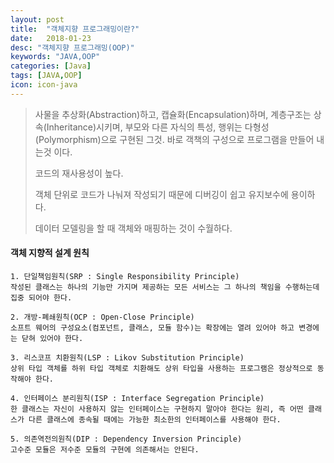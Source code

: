 ```yaml
---
layout: post
title:  "객체지향 프로그래밍이란?"
date:   2018-01-23
desc: "객체지향 프로그래밍(OOP)"
keywords: "JAVA,OOP"
categories: [Java]
tags: [JAVA,OOP]
icon: icon-java
---
```


> 사물을 추상화(Abstraction)하고, 캡슐화(Encapsulation)하며, 계층구조는 상속(Inheritance)시키며, 부모와 다른 자식의 특성, 행위는 다형성(Polymorphism)으로 구현된 그것.
바로 객책의 구성으로 프로그램을 만들어 내는것 이다.
>
> 코드의 재사용성이 높다.
>
> 객체 단위로 코드가 나눠져 작성되기 때문에 디버깅이 쉽고 유지보수에 용이하다.
>
> 데이터 모델링을 할 때 객체와 매핑하는 것이 수월하다.



#### 객체 지향적 설계 원칙

    1. 단일책임원칙(SRP : Single Responsibility Principle)
    작성된 클래스는 하나의 기능만 가지며 제공하는 모든 서비스는 그 하나의 책임을 수행하는데 집중 되어야 한다.
    
    2. 개방-폐쇄원칙(OCP : Open-Close Principle)
    소프트 웨어의 구성요소(컴포넌트, 클래스, 모듈 함수)는 확장에는 열려 있어야 하고 변경에는 닫혀 있어야 한다.
    
    3. 리스코프 치환원칙(LSP : Likov Substitution Principle)
    상위 타입 객체를 하위 타입 객체로 치환해도 상위 타입을 사용하는 프로그램은 정상적으로 동작해야 한다.
    
    4. 인터페이스 분리원칙(ISP : Interface Segregation Principle)
    한 클래스는 자신이 사용하지 않는 인터페이스는 구현하지 말아야 한다는 원리, 즉 어떤 클래스가 다른 클래스에 종속될 때에는 가능한 최소한의 인터페이스를 사용해야 한다.
    
    5. 의존역전의원칙(DIP : Dependency Inversion Principle)
    고수준 모듈은 저수준 모듈의 구현에 의존해서는 안된다.
    
















